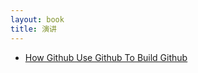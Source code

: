 ```yaml
---
layout: book
title: 演讲
---
```


- [How Github Use Github To Build Github](./how-github-use-github-to-build-github/)